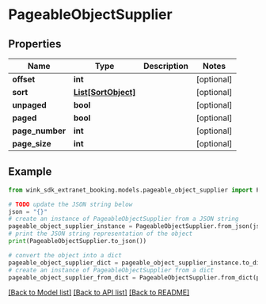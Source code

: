 # PageableObjectSupplier


## Properties

Name | Type | Description | Notes
------------ | ------------- | ------------- | -------------
**offset** | **int** |  | [optional] 
**sort** | [**List[SortObject]**](SortObject.md) |  | [optional] 
**unpaged** | **bool** |  | [optional] 
**paged** | **bool** |  | [optional] 
**page_number** | **int** |  | [optional] 
**page_size** | **int** |  | [optional] 

## Example

```python
from wink_sdk_extranet_booking.models.pageable_object_supplier import PageableObjectSupplier

# TODO update the JSON string below
json = "{}"
# create an instance of PageableObjectSupplier from a JSON string
pageable_object_supplier_instance = PageableObjectSupplier.from_json(json)
# print the JSON string representation of the object
print(PageableObjectSupplier.to_json())

# convert the object into a dict
pageable_object_supplier_dict = pageable_object_supplier_instance.to_dict()
# create an instance of PageableObjectSupplier from a dict
pageable_object_supplier_from_dict = PageableObjectSupplier.from_dict(pageable_object_supplier_dict)
```
[[Back to Model list]](../README.md#documentation-for-models) [[Back to API list]](../README.md#documentation-for-api-endpoints) [[Back to README]](../README.md)


